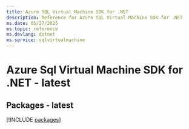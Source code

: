 ```yaml
---
title: Azure SQL Virtual Machine SDK for .NET
description: Reference for Azure SQL Virtual Machine SDK for .NET
ms.date: 05/27/2025
ms.topic: reference
ms.devlang: dotnet
ms.service: sqlvirtualmachine
---
```

# Azure Sql Virtual Machine SDK for .NET - latest
## Packages - latest
[!INCLUDE [packages](sql-virtual-machine-index.md)]